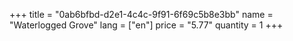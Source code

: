+++
title = "0ab6bfbd-d2e1-4c4c-9f91-6f69c5b8e3bb"
name = "Waterlogged Grove"
lang = ["en"]
price = "5.77"
quantity = 1
+++
